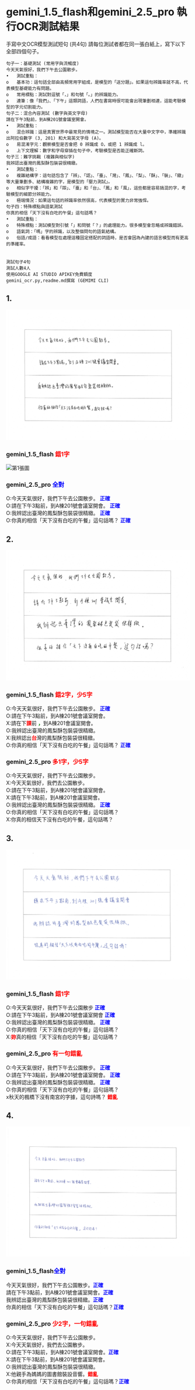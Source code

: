 # gemini_1.5_flash和gemini_2.5_pro 執行OCR測試結果
手寫中文OCR模型測試短句 (共4句) 請每位測試者都在同一張白紙上，寫下以下全部四個句子。
```寫中文OCR模型測試短句
句子一：基礎測試 (常用字與流暢度)
今天天氣很好，我們下午去公園散步。
•	測試重點：
o	基本功：這句話全部由高頻常用字組成，是模型的「送分題」。如果這句辨識率就不高，代表模型基礎能力有問題。
o	常用標點：測試對逗號「，」和句號「。」的辨識能力。
o	連筆：像「我們」、「下午」這類詞語，人們在書寫時很可能會出現筆劃相連，這能考驗模型的字元切割能力。
句子二：混合內容測試 (數字與英文字母)
請在下午3點前，到A棟201號會議室開會。
•	測試重點：
o	混合辨識：這是真實世界中最常見的情境之一。測試模型能否在大量中文字中，準確辨識出阿拉伯數字 (3, 201) 和大寫英文字母 (A)。
o	易混淆字元：觀察模型是否會把 0 辨識成 O，或把 1 辨識成 l。
o	上下文理解：數字和字母穿插在句子中，考驗模型是否能正確斷詞。
句子三：難字挑戰 (複雜與相似字)
我辨認出臺灣的鳳梨酥包裝袋很精緻。
•	測試重點：
o	複雜結構字：這句話包含了「辨」、「認」、「臺」、「灣」、「鳳」、「梨」、「酥」、「裝」、「緻」等大量筆劃多、結構複雜的字，是模型的「壓力測試」。
o	相似字干擾：「辨」和「辯」、「臺」和「台」、「鳳」和「風」，這些都是容易搞混的字，考驗模型的細節分辨能力。
o	極端情況：如果這句話的辨識率依然很高，代表模型的實力非常強悍。
句子四：特殊標點與語氣測試
你真的相信「天下沒有白吃的午餐」這句話嗎？
•	測試重點：
o	特殊標點：測試模型對引號「」和問號「？」的處理能力。很多模型會忽略或辨識錯誤。
o	語氣詞：「嗎」字的辨識，以及整個問句的語氣結構。
o	俗語/成語：看看模型在處理這種固定搭配的詞語時，是否會因為內建的語言模型而有更高的準確率。


測試句子4句
測試人數4人
使用GOOGLE AI STUDIO APIKEY免費額度
gemini_ocr.py,readme.md撰寫 (GEMIMI CLI)
```



## 1.
![第1張圖](input/1.png)
### gemini_1.5_flash <font color="red">**錯1字**</font></br>

![第1張圖](input/1_1.5.png)


### gemini_2.5_pro <font color="blue">**全對**</font></br>

O:今天天氣很好，我們下午去公園散步。 <font color="blue">**正確**</font></br>
O:請在下午3點前，到A棟201號會議室開會。 <font color="blue">**正確**</font></br>
O:我辨認出臺灣的鳳梨酥包裝袋很精緻。 <font color="blue">**正確**</font></br>
O:你真的相信「天下沒有白吃的午餐」這句話嗎？ <font color="blue">**正確**</font></br>

## 2.
![第2張圖](input/2.png)
### gemini_1.5_flash <font color="red">**錯2字，少5字**</font></br>

O:今天天氣很好，我們下午去公園散步。 <font color="blue">**正確**</font></br>
O:請在下午3點前，到A棟201號會議室開會。</br>
X:請在下<font color="red">**課**</font>前 <font color="green">**，**</font>到A棟201會議室開會。</br>
O:我辨認出臺灣的鳳梨酥包裝袋很精緻。</br>
X:我辨認出<font color="red">**台**</font>灣的鳳梨酥包裝袋很精緻。</br>
O:你真的相信「天下沒有白吃的午餐」這句話嗎？ <font color="blue">**正確**</font></br>

### gemini_2.5_pro <font color="red">**多1字，少5字**</font></br>
O:今天天氣很好，我們下午去公園散步。</br>
X:今天天氣很好，我們去公園散步。</br>
O:請在下午3點前，到A棟201號會議室開會。</br>
X:請在下午3點前，到A棟201會議室開會。</br>
O:我辨認出臺灣的鳳梨酥包裝袋很精緻。 <font color="blue">**正確**</font></br>
O:你真的相信「天下沒有白吃的午餐」這句話嗎？</br>
X:你真的相信天下沒有白吃的午餐，這句話嗎？</br>

## 3.
![第3張圖](input/3.png)
### gemini_1.5_flash <font color="red">**錯1字**</font></br>

O:今天天氣很好，我們下午去公園散步 <font color="blue">**正確**</font></br>
O:請在下午3點前，到A棟201號會議室開會 <font color="blue">**正確**</font></br>
O:我辨認出臺灣的鳳梨酥包裝袋很精緻。 <font color="blue">**正確**</font></br>
O:你真的相信「天下沒有白吃的午餐」這句話嗎？</br>
X:<font color="red">**妳**</font>真的相信「天下沒有白吃的午餐」這句話嗎？</br>

### gemini_2.5_pro <font color="red">**有一句錯亂**</font></br>
O:今天天氣很好，我們下午去公園散步。 <font color="blue">**正確**</font></br>
O:請在下午3點前，到A棟201號會議室開會。 <font color="blue">**正確**</font></br>
O:我辨認出臺灣的鳳梨酥包裝袋很精緻。 <font color="blue">**正確**</font></br>
O:你真的相信「天下沒有白吃的午餐」這句話嗎？</br>
x秋天的楓橋下沒有南宮的字據，這句詩嗎？  <font color="red">**錯亂**</font></br>

## 4.
![第4張圖](input/4.png)
### gemini_1.5_flash<font color="blue">**全對**</font></br>

今天天氣很好，我們下午去公園散步。<font color="blue">**正確**</font></br>
請在下午3點前，到A棟201號會議室開會。<font color="blue">**正確**</font></br>
我辨認出臺灣的鳳梨酥包裝袋很精緻。<font color="blue">**正確**</font></br>
你真的相信「天下沒有白吃的午餐」這句話嗎？<font color="blue">**正確**</font></br>

### gemini_2.5_pro <font color="red">**少2字，一句錯亂**</font></br>
O:今天天氣很好，我們下午去公園散步。</br>
X:今天天氣很好，我們去公園散步。</br>
O:請在下午3點前，到A棟201號會議室開會。<font color="blue">**正確**</font></br>
X:請在下午3點前，到A棟201號會議室開會。</br>
O:我辨認出臺灣的鳳梨酥包裝袋很精緻。</br>
X:他親手為媽媽的圖書館裝設音響。<font color="red">**錯亂**</font></br>
O:你真的相信「天下沒有白吃的午餐」這句話嗎？<font color="blue">**正確**</font></br>



